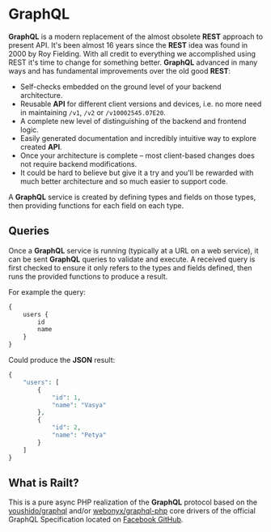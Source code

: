 # GraphQL

**GraphQL** is a modern replacement of the almost obsolete **REST** approach to present API. 
It's been almost 16 years since the **REST** idea was found in 2000 by Roy Fielding. 
With all credit to everything we accomplished using REST it's time to change for 
something better. **GraphQL** advanced in many ways and has fundamental 
improvements over the old good **REST**:

- Self-checks embedded on the ground level of your backend architecture.
- Reusable **API** for different client versions and devices, i.e. no more need in maintaining `/v1`, `/v2` or `/v10002545.07E20`.
- A complete new level of distinguishing of the backend and frontend logic.
- Easily generated documentation and incredibly intuitive way to explore created **API**.
- Once your architecture is complete – most client-based changes does not require backend modifications.
- It could be hard to believe but give it a try and you'll be rewarded with much better architecture and so much easier to support code.

A **GraphQL** service is created by defining types and fields on those types, 
then providing functions for each field on each type. 

## Queries

Once a **GraphQL** service is running (typically at a URL on a web service), 
it can be sent **GraphQL** queries to validate and execute. 
A received query is first checked to ensure it only refers to 
the types and fields defined, then runs the provided functions to produce a result.

For example the query:

```php
{
    users {
        id
        name
    }
}
```

Could produce the **JSON** result:

```php
{
    "users": [
        {
            "id": 1,
            "name": "Vasya"
        },
        {
            "id": 2,
            "name": "Petya"
        }
    ]
}
```

## What is Railt? 

This is a pure async PHP realization of the **GraphQL** protocol based on the 
[youshido/graphql](https://github.com/Youshido/GraphQL) and/or 
[webonyx/graphql-php](https://github.com/webonyx/graphql-php#fields)
core drivers of the official GraphQL Specification 
located on [Facebook GitHub](http://facebook.github.io/graphql/).

